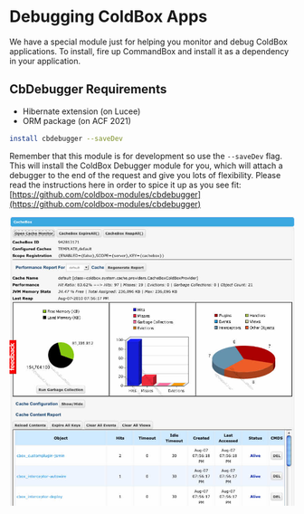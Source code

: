 # Debugging ColdBox Apps

We have a special module just for helping you monitor and debug ColdBox applications. To install, fire up CommandBox and install it as a dependency in your application.

## CbDebugger Requirements

* Hibernate extension (on Lucee)
* ORM package (on ACF 2021)

```bash
install cbdebugger --saveDev
```

Remember that this module is for development so use the `--saveDev` flag. This will install the ColdBox Debugger module for you, which will attach a debugger to the end of the request and give you lots of flexibility. Please read the instructions here in order to spice it up as you see fit: [https://github.com/coldbox-modules/cbdebugger](https://github.com/coldbox-modules/cbdebugger)

![](../../.gitbook/assets/cachemonitor.jpg)

